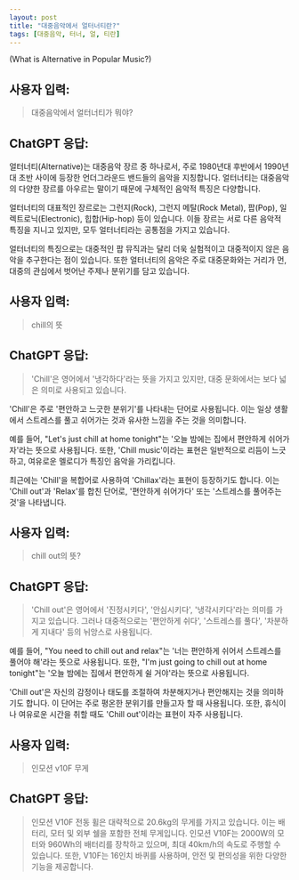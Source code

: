 ```yaml
---
layout: post
title: "대중음악에서 얼터너티란?"
tags: [대중음악, 터너, 얼, 티란]
---
```


(What is Alternative in Popular Music?)

## 사용자 입력:
> 대중음악에서 얼터너티가 뭐야?

## ChatGPT 응답:
> 

얼터너티(Alternative)는 대중음악 장르 중 하나로서, 주로 1980년대 후반에서 1990년대 초반 사이에 등장한 언더그라운드 밴드들의 음악을 지칭합니다. 얼터너티는 대중음악의 다양한 장르를 아우르는 말이기 때문에 구체적인 음악적 특징은 다양합니다.

얼터너티의 대표적인 장르로는 그런지(Rock), 그런지 메탈(Rock Metal), 팝(Pop), 일렉트로닉(Electronic), 힙합(Hip-hop) 등이 있습니다. 이들 장르는 서로 다른 음악적 특징을 지니고 있지만, 모두 얼터너티라는 공통점을 가지고 있습니다.

얼터너티의 특징으로는 대중적인 팝 뮤직과는 달리 더욱 실험적이고 대중적이지 않은 음악을 추구한다는 점이 있습니다. 또한 얼터너티의 음악은 주로 대중문화와는 거리가 먼, 대중의 관심에서 벗어난 주제나 분위기를 담고 있습니다.

## 사용자 입력:
> chill의 뜻

## ChatGPT 응답:
> 'Chill'은 영어에서 '냉각하다'라는 뜻을 가지고 있지만, 대중 문화에서는 보다 넓은 의미로 사용되고 있습니다. 

'Chill'은 주로 '편안하고 느긋한 분위기'를 나타내는 단어로 사용됩니다. 이는 일상 생활에서 스트레스를 풀고 쉬어가는 것과 유사한 느낌을 주는 것을 의미합니다. 

예를 들어, "Let's just chill at home tonight"는 '오늘 밤에는 집에서 편안하게 쉬어가자'라는 뜻으로 사용됩니다. 또한, 'Chill music'이라는 표현은 일반적으로 리듬이 느긋하고, 여유로운 멜로디가 특징인 음악을 가리킵니다. 

최근에는 'Chill'을 복합어로 사용하여 'Chillax'라는 표현이 등장하기도 합니다. 이는 'Chill out'과 'Relax'를 합친 단어로, '편안하게 쉬어가다' 또는 '스트레스를 풀어주는 것'을 나타냅니다.

## 사용자 입력:
> chill out의 뜻?

## ChatGPT 응답:
> 'Chill out'은 영어에서 '진정시키다', '안심시키다', '냉각시키다'라는 의미를 가지고 있습니다. 그러나 대중적으로는 '편안하게 쉬다', '스트레스를 풀다', '차분하게 지내다' 등의 뉘앙스로 사용됩니다. 

예를 들어, "You need to chill out and relax"는 '너는 편안하게 쉬어서 스트레스를 풀어야 해'라는 뜻으로 사용됩니다. 또한, "I'm just going to chill out at home tonight"는 '오늘 밤에는 집에서 편안하게 쉴 거야'라는 뜻으로 사용됩니다.

'Chill out'은 자신의 감정이나 태도를 조절하여 차분해지거나 편안해지는 것을 의미하기도 합니다. 이 단어는 주로 평온한 분위기를 만들고자 할 때 사용됩니다. 또한, 휴식이나 여유로운 시간을 취할 때도 'Chill out'이라는 표현이 자주 사용됩니다.

## 사용자 입력:
> 인모션 v10F 무게

## ChatGPT 응답:
> 인모션 V10F 전동 휠은 대략적으로 20.6kg의 무게를 가지고 있습니다. 이는 배터리, 모터 및 외부 쉘을 포함한 전체 무게입니다. 인모션 V10F는 2000W의 모터와 960Wh의 배터리를 장착하고 있으며, 최대 40km/h의 속도로 주행할 수 있습니다. 또한, V10F는 16인치 바퀴를 사용하며, 안전 및 편의성을 위한 다양한 기능을 제공합니다.

